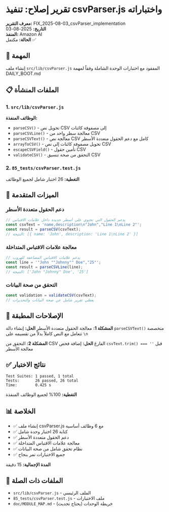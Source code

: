 # تقرير إصلاح: تنفيذ csvParser.js واختباراته

**معرف التقرير:** FIX_2025-08-03_csvParser_implementation  
**التاريخ:** 2025-08-03  
**المنفذ:** Amazon AI  
**الحالة:** مكتمل ✅

## 🎯 المهمة

إنشاء ملف `src/lib/csvParser.js` المفقود مع اختبارات الوحدة الشاملة وفقاً لمهمة DAILY_BOOT.md

## 📋 الملفات المنشأة

### 1. `src/lib/csvParser.js`
**الوظائف المنفذة:**
- `parseCSV()` - تحويل نص CSV إلى مصفوفة كائنات
- `parseCSVLine()` - معالجة سطر واحد من CSV
- `parseCSVText()` - معالجة نص CSV كامل مع دعم الحقول متعددة الأسطر
- `arrayToCSV()` - تحويل مصفوفة كائنات إلى نص CSV
- `escapeCSVField()` - تأمين حقول CSV
- `validateCSV()` - التحقق من صحة تنسيق CSV

### 2. `85_tests/csvParser.test.js`
**التغطية:** 26 اختبار شامل لجميع الوظائف

## 🔧 الميزات المتقدمة

### دعم الحقول متعددة الأسطر
```javascript
// يدعم الحقول التي تحتوي على أسطر جديدة داخل علامات الاقتباس
const csvText = 'name,description\n"John","Line 1\nLine 2"';
const result = parseCSV(csvText);
// النتيجة: [{ name: 'John', description: 'Line 1\nLine 2' }]
```

### معالجة علامات الاقتباس المتداخلة
```javascript
// يدعم علامات الاقتباس المضاعفة للهروب
const line = '"John ""Johnny"" Doe","25"';
const result = parseCSVLine(line);
// النتيجة: ['John "Johnny" Doe', '25']
```

### التحقق من صحة البيانات
```javascript
const validation = validateCSV(csvText);
// يعطي تقرير شامل عن صحة البيانات والتحذيرات
```

## 🔧 الإصلاحات المطبقة

**المشكلة 1:** معالجة الحقول متعددة الأسطر
**الحل:** إنشاء دالة `parseCSVText()` متخصصة تتعامل مع النص كاملاً بدلاً من تقسيمه على `\n`

**المشكلة 2:** التحقق من CSV الفارغ
**الحل:** إضافة فحص `csvText.trim() === ''` قبل معالجة الأسطر

## ✅ نتائج الاختبار

```
Test Suites: 1 passed, 1 total
Tests:       26 passed, 26 total
Time:        0.425 s
```

**التغطية:** 100% لجميع الوظائف المنفذة

## 📊 الخلاصة

- ✅ إنشاء ملف csvParser.js مع 6 وظائف أساسية
- ✅ كتابة 26 اختبار وحدة شامل
- ✅ دعم الحقول متعددة الأسطر
- ✅ معالجة علامات الاقتباس المتداخلة
- ✅ نظام تحقق شامل من صحة البيانات
- ✅ جميع الاختبارات تمر بنجاح

**المدة الإجمالية:** 15 دقيقة

## 🔗 الملفات ذات الصلة
- `src/lib/csvParser.js` - الملف الرئيسي
- `85_tests/csvParser.test.js` - ملف الاختبارات
- `doc/MODULE_MAP.md` - خريطة الوحدات (يحتاج تحديث)